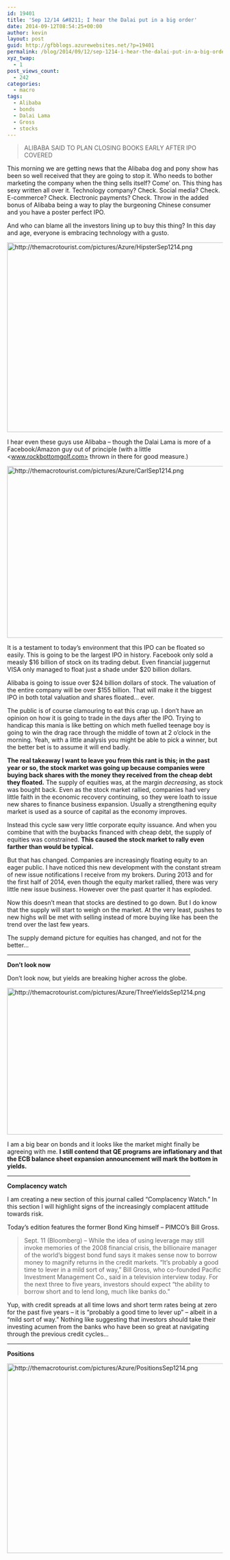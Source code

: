 ```yaml
---
id: 19401
title: 'Sep 12/14 &#8211; I hear the Dalai put in a big order'
date: 2014-09-12T08:54:25+00:00
author: kevin
layout: post
guid: http://gfbblogs.azurewebsites.net/?p=19401
permalink: /blog/2014/09/12/sep-1214-i-hear-the-dalai-put-in-a-big-order/
xyz_twap:
  - 1
post_views_count:
  - 242
categories:
  - macro
tags:
  - Alibaba
  - bonds
  - Dalai Lama
  - Gross
  - stocks
---
```

> ALIBABA SAID TO PLAN CLOSING BOOKS EARLY AFTER IPO COVERED

This morning we are getting news that the Alibaba dog and pony show has been so well received that they are going to stop it. Who needs to bother marketing the company when the thing sells itself? Come&#8217; on. This thing has sexy written all over it. Technology company? Check. Social media? Check. E-commerce? Check. Electronic payments? Check. Throw in the added bonus of Alibaba being a way to play the burgeoning Chinese consumer and you have a poster perfect IPO. 

And who can blame all the investors lining up to buy this thing? In this day and age, everyone is embracing technology with a gusto.


  <img src="http://themacrotourist.com/pictures/Azure/HipsterSep1214.png" style="margin:30px atuo;display:block;" alt="http://themacrotourist.com/pictures/Azure/HipsterSep1214.png" width="600" height="442">

I hear even these guys use Alibaba &#8211; though the Dalai Lama is more of a Facebook/Amazon guy out of principle (with a little <www.rockbottomgolf.com> thrown in there for good measure.) 


  <img src="http://themacrotourist.com/pictures/Azure/CarlSep1214.png" style="margin:30px atuo;display:block;" alt="http://themacrotourist.com/pictures/Azure/CarlSep1214.png" width="600" height="400">

It is a testament to today&#8217;s environment that this IPO can be floated so easily. This is going to be the largest IPO in history. Facebook only sold a measly $16 billion of stock on its trading debut. Even financial juggernut VISA only managed to float just a shade under $20 billion dollars. 

Alibaba is going to issue over $24 billion dollars of stock. The valuation of the entire company will be over $155 billion. That will make it the biggest IPO in both total valuation and shares floated&#8230; ever. 

The public is of course clamouring to eat this crap up. I don&#8217;t have an opinion on how it is going to trade in the days after the IPO. Trying to handicap this mania is like betting on which meth fuelled teenage boy is going to win the drag race through the middle of town at 2 o&#8217;clock in the morning. Yeah, with a little analysis you might be able to pick a winner, but the better bet is to assume it will end badly.

**The real takeaway I want to leave you from this rant is this; in the past year or so, the stock market was going up because companies were buying back shares with the money they received from the cheap debt they floated.** The supply of equities was, at the margin _decreasing_, as stock was bought back. Even as the stock market rallied, companies had very little faith in the economic recovery continuing, so they were loath to issue new shares to finance business expansion. Usually a strengthening equity market is used as a source of capital as the economy improves. 

Instead this cycle saw very little corporate equity issuance. And when you combine that with the buybacks financed with cheap debt, the supply of equities was constrained. **This caused the stock market to rally even farther than would be typical.** 

But that has changed. Companies are increasingly floating equity to an eager public. I have noticed this new development with the constant stream of new issue notifications I receive from my brokers. During 2013 and for the first half of 2014, even though the equity market rallied, there was very little new issue business. However over the past quarter it has exploded.

Now this doesn&#8217;t mean that stocks are destined to go down. But I do know that the supply will start to weigh on the market. At the very least, pushes to new highs will be met with selling instead of more buying like has been the trend over the last few years.

The supply demand picture for equities has changed, and not for the better&#8230;

<hr size="3" width="85%" />

**Don&#8217;t look now**

Don&#8217;t look now, but yields are breaking higher across the globe.


  <img src="http://themacrotourist.com/pictures/Azure/ThreeYieldsSep1214.png" style="margin:30px atuo;display:block;" alt="http://themacrotourist.com/pictures/Azure/ThreeYieldsSep1214.png" width="600" height="342">

I am a big bear on bonds and it looks like the market might finally be agreeing with me. **I still contend that QE programs are inflationary and that the ECB balance sheet expansion announcement will mark the bottom in yields.**

<hr size="3" width="85%" />

**Complacency watch**

I am creating a new section of this journal called &#8220;Complacency Watch.&#8221; In this section I will highlight signs of the increasingly complacent attitude towards risk. 

Today&#8217;s edition features the former Bond King himself &#8211; PIMCO&#8217;s Bill Gross. 

> Sept. 11 (Bloomberg) &#8211; While the idea of using leverage may still invoke memories of the 2008 financial crisis, the billionaire manager of the world’s biggest bond fund says it makes sense now to borrow money to magnify returns in the credit markets. “It’s probably a good time to lever in a mild sort of way,” Bill Gross, who co-founded Pacific Investment Management Co., said in a television interview today. For the next three to five years, investors should expect “the ability to borrow short and to lend long, much like banks do.”

Yup, with credit spreads at all time lows and short term rates being at zero for the past five years &#8211; it is &#8220;probably a good time to lever up&#8221; &#8211; albeit in a &#8220;mild sort of way.&#8221; Nothing like suggesting that investors should take their investing acumen from the banks who have been so great at navigating through the previous credit cycles&#8230;

<hr size="3" width="85%" />

**Positions**


  <img src="http://themacrotourist.com/pictures/Azure/PositionsSep1214.png
" style="margin:30px atuo;display:block;" alt="http://themacrotourist.com/pictures/Azure/PositionsSep1214.png
" width="600" height="442"></p>